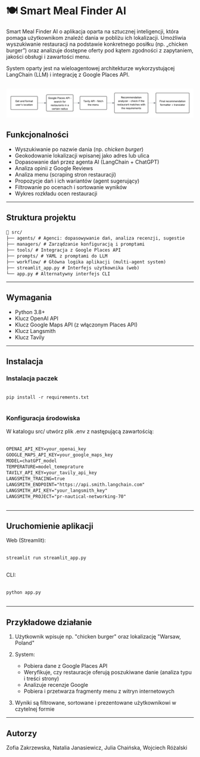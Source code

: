 # 🍽️ Smart Meal Finder AI

Smart Meal Finder AI o aplikacja oparta na sztucznej inteligencji, która pomaga użytkownikom znaleźć dania w pobliżu ich lokalizacji. Umożliwia wyszukiwanie restauracji na podstawie konkretnego posiłku (np. „chicken burger”) oraz analizuje dostępne oferty pod kątem zgodności z zapytaniem, jakości obsługi i zawartości menu.

System oparty jest na wieloagentowej architekturze wykorzystującej LangChain (LLM) i integrację z Google Places API.

![](https://github.com/juliaChainska/AI-Restaurant-Recommender/blob/main/Diagram.png)
---

## Funkcjonalności

- Wyszukiwanie po nazwie dania (np. *chicken burger*)
- Geokodowanie lokalizacji wpisanej jako adres lub ulica
- Dopasowanie dań przez agenta AI (LangChain + ChatGPT)
- Analiza opinii z Google Reviews
- Analiza menu (scraping stron restauracji)
- Propozycje dań i ich wariantów (agent sugerujący)
- Filtrowanie po ocenach i sortowanie wyników
- Wykres rozkładu ocen restauracji


---

## Struktura projektu

<pre lang="markdown"><code>📁 src/ 
├── agents/ # Agenci: dopasowywanie dań, analiza recenzji, sugestie
├── managers/ # Zarządzanie konfiguracją i promptami
├── tools/ # Integracja z Google Places API
├── prompts/ # YAML z promptami do LLM
├── workflow/ # Główna logika aplikacji (multi-agent system)
├── streamlit_app.py # Interfejs użytkownika (web) 
└── app.py # Alternatywny interfejs CLI </code> </pre>

---

## Wymagania

- Python 3.8+
- Klucz OpenAI API
- Klucz Google Maps API (z włączonym Places API) 
- Klucz Langsmith
- Klucz Tavily

---
## Instalacja
### Instalacja paczek
<pre lang="markdown"> <code>
pip install -r requirements.txt
</code> </pre>

### Konfiguracja środowiska
W katalogu src/ utwórz plik .env z następującą zawartością:
<pre lang="markdown"> <code>
OPENAI_API_KEY=your_openai_key
GOOGLE_MAPS_API_KEY=your_google_maps_key
MODEL=chatGPT_model
TEMPERATURE=model_temeprature
TAVILY_API_KEY=your_tavily_api_key
LANGSMITH_TRACING=true
LANGSMITH_ENDPOINT="https://api.smith.langchain.com"
LANGSMITH_API_KEY="your_langsmith_key"
LANGSMITH_PROJECT="pr-nautical-networking-70"

</code></pre>


---

## Uruchomienie aplikacji

Web (Streamlit):
<pre lang="markdown"> <code>
streamlit run streamlit_app.py

</code></pre>

CLI:
<pre lang="markdown"> <code>
python app.py

</code></pre>

---

## Przykładowe działanie

1. Użytkownik wpisuje np. "chicken burger" oraz lokalizację "Warsaw, Poland"

2. System:
   - Pobiera dane z Google Places API
   - Weryfikuje, czy restauracje oferują poszukiwane danie (analiza typu i treści strony)
   - Analizuje recenzje Google
   - Pobiera i przetwarza fragmenty menu z witryn internetowych
3. Wyniki są filtrowane, sortowane i prezentowane użytkownikowi w czytelnej formie

---

## Autorzy

Zofia Zakrzewska, Natalia Janasiewicz, Julia Chaińska, Wojciech Różalski

